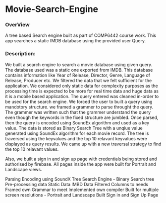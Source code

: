 # Movie-Search-Engine
### OverView
A tree based Search engine built as part of COMP6442 course work. This app searches a static IMDB database using the provided user Query. 

### Description:
We built a search engine to search a movie database using given query. The database used was a static one exported from IMDB. This database contains information like Year of Release, Director, Genre, Language of Release, Producer etc. 
We filtered the data that we felt sufficient for the application. We considered only static data for complexity purposes as the processing time is expected to be more for real time data and huge data as it is a mobile based application. 
The query entered was cleaned in-order to be used for the search engine. We forced the user to built a query using mandotory structure. 
we framed a grammer to parse throught the query. The grammer was written such that the grammer understand the query even though the keywords in the fixed structure are jumbled. Once parsed, then the query is encoded using SoundEx algorithm and used as a key value.
The data is stored as Binary Search Tree with a unqiue value generated using SoundEx algorithm for each movie record. The tree is traversed using the keyvalues and the top 10 relavant keyvalues were displayed as query results. We came up with a new traversal strategy to find the top 10 relavant values.

Also, we built a sign in and sign up page with credentials being stored and authorised by firebase. All pages inside the app were built for Portrait and Landscape views.

Parsing
Encoding using SoundX
Tree Search Engine - Binary Search tree
Pre-processing data
Static Data
IMBD Data
Filtered Columns to needs
Framed own Grammar to meet 
Implemented own compiler
Built for multiple screen resolutions - Portrait and Landscape
Built Sign in and Sign Up Page
